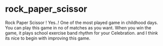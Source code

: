 # rock_paper_scissor
Rock Paper Scissor !
Yes..! One of the most played game in childhood days.
You can play this game in no of matches as you want.
When you win the game, it plays school exercise band rhythm for your Celebration.
and I think its nice to begin with improving this game.
